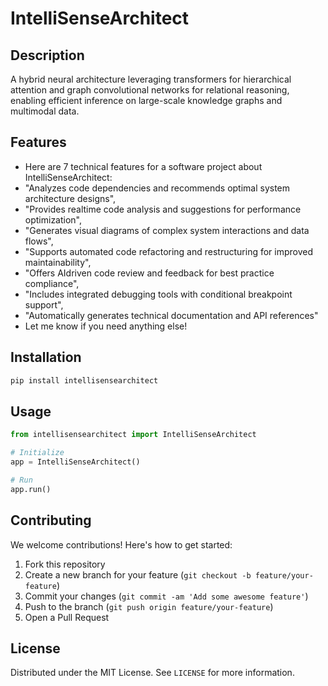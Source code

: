 # IntelliSenseArchitect

## Description

A hybrid neural architecture leveraging transformers for hierarchical attention and graph convolutional networks for relational reasoning, enabling efficient inference on large-scale knowledge graphs and multimodal data.

## Features

- Here are 7 technical features for a software project about IntelliSenseArchitect:
- "Analyzes code dependencies and recommends optimal system architecture designs",
- "Provides realtime code analysis and suggestions for performance optimization",
- "Generates visual diagrams of complex system interactions and data flows",
- "Supports automated code refactoring and restructuring for improved maintainability",
- "Offers AIdriven code review and feedback for best practice compliance",
- "Includes integrated debugging tools with conditional breakpoint support",
- "Automatically generates technical documentation and API references"
- Let me know if you need anything else!
## Installation

```bash
pip install intellisensearchitect
```

## Usage

```python
from intellisensearchitect import IntelliSenseArchitect

# Initialize
app = IntelliSenseArchitect()

# Run
app.run()
```

## Contributing

We welcome contributions! Here's how to get started:

1. Fork this repository
2. Create a new branch for your feature (`git checkout -b feature/your-feature`)
3. Commit your changes (`git commit -am 'Add some awesome feature'`)
4. Push to the branch (`git push origin feature/your-feature`)
5. Open a Pull Request

## License

Distributed under the MIT License. See `LICENSE` for more information.

